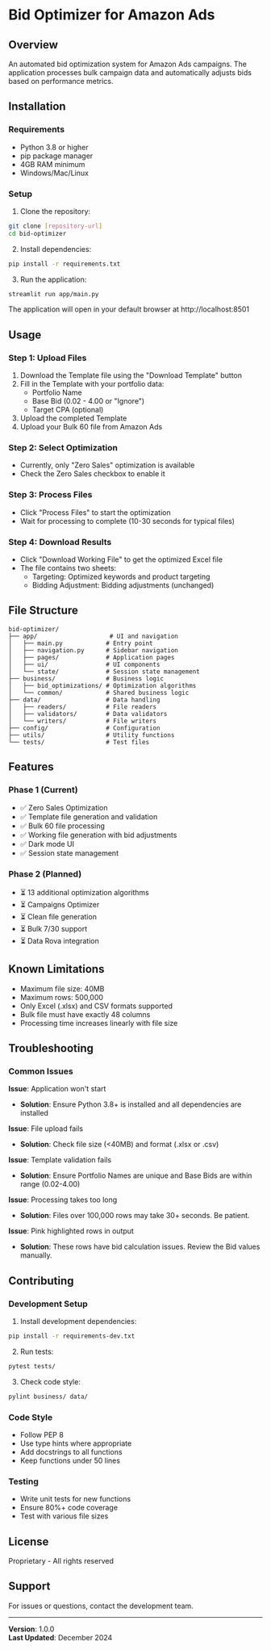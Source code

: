 # Bid Optimizer for Amazon Ads

## Overview
An automated bid optimization system for Amazon Ads campaigns. The application processes bulk campaign data and automatically adjusts bids based on performance metrics.

## Installation

### Requirements
- Python 3.8 or higher
- pip package manager
- 4GB RAM minimum
- Windows/Mac/Linux

### Setup
1. Clone the repository:
```bash
git clone [repository-url]
cd bid-optimizer
```

2. Install dependencies:
```bash
pip install -r requirements.txt
```

3. Run the application:
```bash
streamlit run app/main.py
```

The application will open in your default browser at http://localhost:8501

## Usage

### Step 1: Upload Files
1. Download the Template file using the "Download Template" button
2. Fill in the Template with your portfolio data:
   - Portfolio Name
   - Base Bid (0.02 - 4.00 or "Ignore")
   - Target CPA (optional)
3. Upload the completed Template
4. Upload your Bulk 60 file from Amazon Ads

### Step 2: Select Optimization
- Currently, only "Zero Sales" optimization is available
- Check the Zero Sales checkbox to enable it

### Step 3: Process Files
- Click "Process Files" to start the optimization
- Wait for processing to complete (10-30 seconds for typical files)

### Step 4: Download Results
- Click "Download Working File" to get the optimized Excel file
- The file contains two sheets:
  - Targeting: Optimized keywords and product targeting
  - Bidding Adjustment: Bidding adjustments (unchanged)

## File Structure

```
bid-optimizer/
├── app/                    # UI and navigation
│   ├── main.py            # Entry point
│   ├── navigation.py      # Sidebar navigation
│   ├── pages/             # Application pages
│   ├── ui/                # UI components
│   └── state/             # Session state management
├── business/              # Business logic
│   ├── bid_optimizations/ # Optimization algorithms
│   └── common/            # Shared business logic
├── data/                  # Data handling
│   ├── readers/           # File readers
│   ├── validators/        # Data validators
│   └── writers/           # File writers
├── config/                # Configuration
├── utils/                 # Utility functions
└── tests/                 # Test files
```

## Features

### Phase 1 (Current)
- ✅ Zero Sales Optimization
- ✅ Template file generation and validation
- ✅ Bulk 60 file processing
- ✅ Working file generation with bid adjustments
- ✅ Dark mode UI
- ✅ Session state management

### Phase 2 (Planned)
- ⏳ 13 additional optimization algorithms
- ⏳ Campaigns Optimizer
- ⏳ Clean file generation
- ⏳ Bulk 7/30 support
- ⏳ Data Rova integration

## Known Limitations
- Maximum file size: 40MB
- Maximum rows: 500,000
- Only Excel (.xlsx) and CSV formats supported
- Bulk file must have exactly 48 columns
- Processing time increases linearly with file size

## Troubleshooting

### Common Issues

**Issue**: Application won't start
- **Solution**: Ensure Python 3.8+ is installed and all dependencies are installed

**Issue**: File upload fails
- **Solution**: Check file size (<40MB) and format (.xlsx or .csv)

**Issue**: Template validation fails
- **Solution**: Ensure Portfolio Names are unique and Base Bids are within range (0.02-4.00)

**Issue**: Processing takes too long
- **Solution**: Files over 100,000 rows may take 30+ seconds. Be patient.

**Issue**: Pink highlighted rows in output
- **Solution**: These rows have bid calculation issues. Review the Bid values manually.

## Contributing

### Development Setup
1. Install development dependencies:
```bash
pip install -r requirements-dev.txt
```

2. Run tests:
```bash
pytest tests/
```

3. Check code style:
```bash
pylint business/ data/
```

### Code Style
- Follow PEP 8
- Use type hints where appropriate
- Add docstrings to all functions
- Keep functions under 50 lines

### Testing
- Write unit tests for new functions
- Ensure 80%+ code coverage
- Test with various file sizes

## License
Proprietary - All rights reserved

## Support
For issues or questions, contact the development team.

---
**Version**: 1.0.0  
**Last Updated**: December 2024